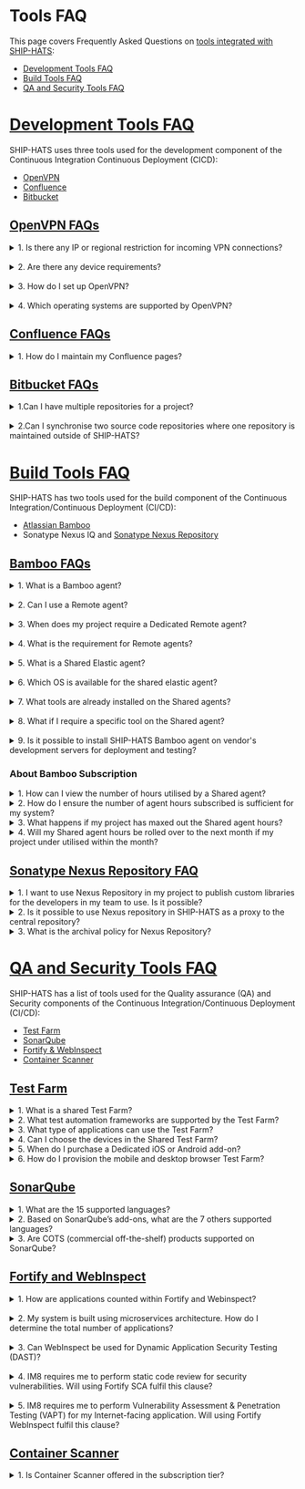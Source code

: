 # Tools FAQ

This page covers Frequently Asked Questions on [tools integrated with SHIP-HATS](https://docs.developer.tech.gov.sg/docs/ship-hats-documentation/#/architecture-diagram):

- [Development Tools FAQ](#development-tools-faq)
- [Build Tools FAQ](#build-tools-faq)
- [QA and Security Tools FAQ](#qa-and-security-tools-faq)

# [Development Tools FAQ](#development-tools-faq)

SHIP-HATS uses three tools used for the development component of the Continuous Integration Continuous Deployment (CICD): 

- [OpenVPN](#openvpn-faq)
- [Confluence](#confluence-faq) 
- [Bitbucket](#bitbucket-faq) 

## [OpenVPN FAQs](#openvpn-faq) 
<details>
  <summary> 1. Is there any IP or regional restriction for incoming VPN connections?</summary><br>           
There are no IP restrictions on incoming connectivity.  
</details>
<br> 
<details>
  <summary> 2. Are there any device requirements? </summary><br> 
No, any internet device works.   
</details>
<br> 
<details>
  <summary> 3. How do I set up OpenVPN? </summary><br>            
You will receive an email from your SHIP-HATS administrator containing your username and password details. Go to <a href="https://vpn.ship.gov.sg/">OpenVPN</a> and log in with your SHIP-HATS credentials.  
</details>
<br> 
<details>
  <summary> 4. Which operating systems are supported by OpenVPN? </summary><br> 
OpenVPN works on Linux, Mac, Windows, Android and iOS. 
</details> 
  
## [Confluence FAQs](#confluence-faq) 

<details>
  <summary>1. How do I maintain my Confluence pages? </summary><br> 
  You can maintain <a href="https://confluence.ship.gov.sg/">Confluence</a> pages by checking the analytics on Confluence. It is available on Confluence>Analytics>Spaces. You should check on inactive pages. It is recommended to delete pages that old or are not in use. 
</details>
 
## [Bitbucket FAQs](#bitbucket-faq)
<details>
  <summary>1.Can I have multiple repositories for a project? </summary><br> 
Yes, you can host multiple repositories for one project. 
</details>
<br> 
<details>
  <summary>2.Can I synchronise two source code repositories where one repository is maintained outside of SHIP-HATS?  </summary><br> 
We do not recommend synchronising repositories into SHIP-HATS repositories as this may introduce security vulnerabilities. due to security between the two repositories. It is best to use SHIP-HATS bitbucket as the default and only source code repository to ensure the security settings are intact. 
</details>
 
# [Build Tools FAQ](#build-tools-faq)

SHIP-HATS has two tools used for the build component of the Continuous Integration/Continuous Deployment (CI/CD):

- [Atlassian Bamboo](#bamboo-faq)
- Sonatype Nexus IQ and [Sonatype Nexus Repository](#sonatype-nexus-repository-faq)

## [Bamboo FAQs](#bamboo-faq)

<details>
  <summary> 1. What is a Bamboo agent?</summary><br>
A Bamboo agent is a service that allows to run job builds. There are different types of agents: remote, shared, local and elastic agents. For more information on agents, refer to <a href="https://confluence.atlassian.com/bamboo/agents-and-capabilities-289277114.html">Agents and Capabilities on Atlassian.</a>
</details>
<br>
<details>
  <summary>2. Can I use a Remote agent?</summary><br>
A <a href="https://confluence.atlassian.com/confeval/development-tools-evaluator-resources/bamboo/bamboo-remote-agents-and-local-agents">Remote agent</a> requires hosting, agent installation and/or VPN installation (if required). Registration of Remote agent is subjected to approval by SHIP-HATS team. Please send a service request via SHIP-HATS service desk for registration of Remote agent.
</details>
<br>
<details>
  <summary>3. When does my project require a Dedicated Remote agent?</summary><br>
If your build job needs to connect back to your own resources or run parallel job, you can consider adding a Dedicated Remote agent.For more information, refer to <a href="https://confluence.atlassian.com/bamboo/dedicating-an-agent-629015108.html">dedicating an agent</a>.
</details>
<br>
<details>
  <summary>4. What is the requirement for Remote agents?</summary><br>
Agency must ensure the Remote agents are clean and secure before SHIP-HATS approves the registration with Bamboo server.

To setup Remote Bamboo agents, please refer to this <a href="https://confluence.ship.gov.sg/display/SHIP/Installing+Remote+Agent">guide</a>. This page is on SHIP-HATS confluence. Please log in to the account to access.

To ensure that Remote agents are clean and secure, refer to <a href="https://confluence.atlassian.com/bamboo/securing-your-remote-agents-289277197.html">securing your Remote agents</a>. This page is on SHIP-HATS confluence. Please log in to the account to access.
</details>
<br>
<details>
  <summary>5. What is a Shared Elastic agent? </summary><br>
  A Shared Elastic agent is an on-demand Windows or Linux agent launched by Bamboo within SHIP's network to execute pipeline tasks. To leverage on elastic agent, Agency must specify the required capabilities and SHIP-HATS team will assign an agent that matches the required capabilities, if available.

  SHIP-HATS does not offer Mac OS agent as of now.

  For more information on specifying required capabilities, refer to <a href="https://confluence.ship.gov.sg/display/SHIP/Bamboo+Agent+Registration+Process">Bamboo agent registration process</a>. This page is on SHIP-HATS confluence. Please log in to the account to access.
</details>
<br>
<details>
  <summary> 6. Which OS is available for the shared elastic agent?</summary><br>
  Though MS Windows and Linux support, we recommend Linux as MS Window agents are quite heavy and would utilise a hefty load of Shared agent hours. We recommend the Agency subscribe to Remote agent if they choose MS Window agents.
</details>
<br>
<details>
  <summary>7. What tools are already installed on the Shared agents?</summary><br>
  Refer to <a href="https://confluence.ship.gov.sg/display/SHIP/SHIP+Bamboo+Elastic+Agent+for+SHIP+Users">SHIP Bamboo Elastic Agent for SHIP Users</a>. This page is on SHIP-HATS confluence. Please log in to the account to access.
</details>
<br>
<details>
  <summary>8. What if I require a specific tool on the Shared agent?</summary><br>
  Submit your requests <a href="https://go.gov.sg/she"> here.</a>
</details>
<br>
<details>
  <summary>9. Is it possible to install SHIP-HATS Bamboo agent on vendor's development servers for deployment and testing?</summary><br>
No, however, vendor can set up a Remote Bamboo agent. For this option, the Agency would require to add-on Dedicated Remote agent.
</details>

### About Bamboo Subscription

<details>
  <summary>1. How can I view the number of hours utilised by a Shared agent?</summary><br>

Subscription Administrator (SA) and Project Administrator (PA) may connect to the SHIP-HATS OpenVPN and log in to <a href="http://www.ship.gov.sg/">SHIP-HATS portal</a> to view the subscription's utilisation of Shared agent hours.

  </details>

 <details>
  <summary>2. How do I ensure the number of agent hours subscribed is sufficient for my system?</summary><br>

  Agency can monitor through <a href="http://www.ship.gov.sg/">SHIP-HATS portal</a> after subscribing to the service platform. Agency can purchase additional Shared agent hours as add-ons based on project requirements.

  </details>

 <details>
  <summary>3. What happens if my project has maxed out the Shared agent hours?</summary><br>

The SA and PA would receive an email notification when utilisation have reached 90% of the total number of Shared agent hours. Projects that exceed the Shared agent hours will be charged at 100 SGD per block of 100 Shared agent hours automatically. At the start of every month, the Shared agent hours will be reset to its initial subscription quota.

  </details>

 <details>
  <summary>4. Will my Shared agent hours be rolled over to the next month if my project under utilised within the month?</summary><br>

No. The number of Shared agent hours will reset on every 1st of the month.

  </details>

## [Sonatype Nexus Repository FAQ](#sonatype-nexus-repository-faq)

<details>
  <summary>1. I want to use Nexus Repository in my project to publish custom libraries for the developers in my team to use. Is it possible?</summary><br>

SHIP-HATS users can request to create a private hosted repository in Nexus Repository to host their custom libraries by raising a <a href="https://jira.ship.gov.sg/servicedesk/customer/portal/11">service request</a>.

  </details>
<details>
  <summary>2. Is it possible to use Nexus repository in SHIP-HATS as a proxy to the central repository?</summary><br>

Yes, it is possible to use Nexus Repository in SHIP-HATS as proxy to the central repository.

  </details>

 <details>
  <summary>3. What is the archival policy for Nexus Repository?</summary>br>

All Artifacts will be deleted 180 days from the date of creation.

  </details>

# [QA and Security Tools FAQ](#qa-and-security-tools-faq)

SHIP-HATS has a list of tools used for the Quality assurance (QA) and Security components of the Continuous Integration/Continuous Deployment (CI/CD):

- [Test Farm](#test-farm)
- [SonarQube](#sonarqube)
- [Fortify & WebInspect](#fortify-and-webinspect)
- [Container Scanner](#container-scanner)

## [Test Farm](#test-farm)

<details>
  <summary>1. What is a shared Test Farm?</summary><br>

It is a cloud-based mobile devices test platform which allows testing of Android and iOS mobile applications or mobile browsers on real device. It allows the user to run test automation on multiple devices in parallel. Since it is a shared Test Farm, your test will be added to a queue system if all the resources are not available at the time of request.Refer <a href="https://sgdcs.sgnet.gov.sg/sites/tech/hats/SitePages/Green%20HATS.aspx">here</a> for the automated testing framework supported.

  </details>

<details>
  <summary>2. What test automation frameworks are supported by the Test Farm?</summary><br>
  <a href="https://robotframework.org/">Robot Framework</a> and any other testing frameworks that can work with Appium server.

  </details>

<details>
  <summary>3. What type of applications can use the Test Farm?</summary><br>

Any internet or intranet facing application that can be exposed to the internet for testing can use the Test Farm.

  </details>

 <details>
  <summary>4. Can I choose the devices in the Shared Test Farm?</summary><br>
Users can pre-book the mobile devices based on OS, brand or model before running their tests by sending an enquiry to enquiries_ENP@tech.gov.sg. The number of devices that agency can book depends on their subscription quota. The test will be executed on the booked mobile devices that agency specifies.
  </details>
 <details>
  <summary>5. When do I purchase a Dedicated iOS or Android add-on?</summary><br>
If you wish to avoid queueing, you can subscribe to Dedicated iOS and Android add-on. Public officers can refer to the <a href="https://sgdcs.sgnet.gov.sg/sites/IDA-GoSync/gdspdd-ai/ship/_layouts/15/start.aspx#/SitePages/Pricing.aspx">pricing</a>.
  </details>

 <details>
  <summary>6. How do I provision the mobile and desktop browser Test Farm?</summary><br>

Agencies are required to raise a <a href="https://jira.ship.gov.sg/servicedesk/customer/portal/11">service request</a> to request access to the Test Farm.

  </details>

## [SonarQube](#sonarqube)

<details>
  <summary>1. What are the 15 supported languages?</summary><br>

Java, JavaScript, C#, TypeScript, Kotlin, Ruby, Go, Scala, Flex, Python, PHP, HTML, CSS, XML, VB.NET.
Do take note that there is no restriction of lines of code and number of applications.

  </details>

 <details>
  <summary>2. Based on SonarQube’s add-ons, what are the 7 others supported languages?</summary><br>

C, C++, Obj-C, Swift, ABAP, T-SQL, PL/SQL are supported. Public officers can refer to the <a href="https://sgdcs.sgnet.gov.sg/sites/IDA-GoSync/gdspdd-ai/ship/_layouts/15/start.aspx#/SitePages/Pricing.aspx">pricing</a> for the add-ons.

  </details>

 <details>
  <summary>3. Are COTS (commercial off-the-shelf) products supported on SonarQube?</summary><br>

Yes. SonarQube can scan for any customisation that the COTS product supports.
Example: Configuration files in XML or Javascript/ Java or plugins written in Java or Python.

  </details>
  
## [Fortify and WebInspect](#fortify-and-webinspect)

 <details>
  <summary>1. How are applications counted within Fortify and Webinspect? </summary><br>
Applications are counted based on the number of components.  

Example: If your system has 2 components such as Internet and Intranet compartment, these are treated as 2 separate applications. This also applies similarly to systems with several components 

Example: Mobile apps for 2 OS (Android, iOS), a website, WebAPI and Batchjob are treated as 5 separate applications. 
</details>
<br> 
<details>
  <summary>2. My system is built using microservices architecture. How do I determine the total number of applications? </summary><br>
We recommend assigning 1 Fortify application per microservice to track and manage findings. However, if you want to reduce the number of Fortify applications and does not need to manage insights for each microservice, you can use the same Fortify app for multiple microservices where the last scan of one microservice can be overridden by the scan of another microservice. 
</details>
<br> 
<details>
    <summary>3. Can WebInspect be used for Dynamic Application Security Testing (DAST)? </summary><br>
Yes, you can use WebInspect for DAST. Note this is applicable for Internet-facing applications only. 
</details>
<br> 
<details>
    <summary>4. IM8 requires me to perform static code review for security vulnerabilities. Will using Fortify SCA fulfil this clause? </summary><br>
Yes, refer to <a href="https://docs.developer.tech.gov.sg/docs/devsecops-playbook/#/devsecops-playbook?id=static-application-security-testing-81s1-g8-g9">DevSecOps playbook</a> for best practices in terms of security testing. 
</details>
<br> 
<details>
    <summary>5. IM8 requires me to perform Vulnerability Assessment & Penetration Testing (VAPT) for my Internet-facing application. Will using Fortify WebInspect fulfil this clause? </summary><br>
It will partially fulfil the clause. WebInspect covers the VA component. The Agency would be required to engage Pentesters to perform penetration testing which is a manual effort. 

Refer to <a href="https://docs.developer.tech.gov.sg/docs/devsecops-playbook/#/devsecops-playbook?id=static-application-security-testing-81s1-g8-g9">DevSecOps playbook</a> for best practices in terms of security testing. 
</details>
 
## [Container Scanner](#container-scanner) 

<details>
    <summary>1. Is Container Scanner offered in the subscription tier? </summary><br>
Container Scanner has been added to all tiers and at no cost. 
</details>
